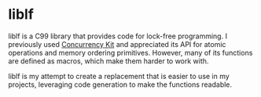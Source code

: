 # liblf
liblf is a C99 library that provides code for lock-free programming.
I previously used [Concurrency Kit](https://github.com/concurrencykit/ck) and
appreciated its API for atomic operations and memory ordering primitives.
However, many of its functions are defined as macros, which make them harder
to work with.

liblf is my attempt to create a replacement that is easier to use in my projects,
leveraging code generation to make the functions readable.
